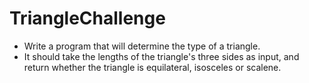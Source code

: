 # TriangleChallenge
- Write a program that will determine the type of a triangle.
- It should take the lengths of the triangle's three sides as input, and return whether the triangle is equilateral, isosceles or scalene.

